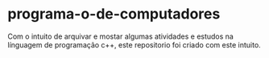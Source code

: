 # programa-o-de-computadores
Com o intuito de arquivar e mostar algumas atividades e estudos na línguagem de programação c++, este repositorio foi criado com este intuito.
